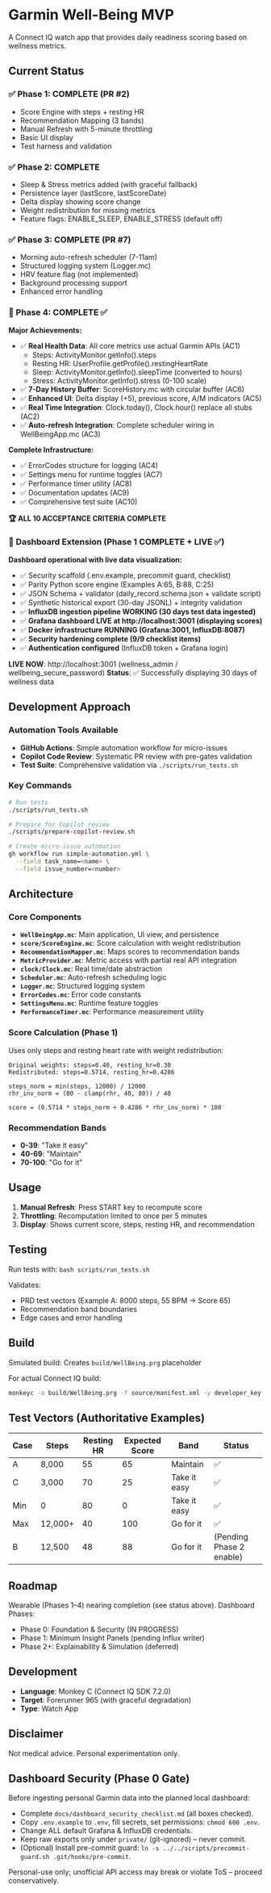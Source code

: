 # Garmin Well-Being MVP

A Connect IQ watch app that provides daily readiness scoring based on wellness metrics.

## Current Status

### ✅ Phase 1: COMPLETE (PR #2)
- Score Engine with steps + resting HR
- Recommendation Mapping (3 bands)
- Manual Refresh with 5-minute throttling
- Basic UI display
- Test harness and validation

### ✅ Phase 2: COMPLETE
- Sleep & Stress metrics added (with graceful fallback)
- Persistence layer (lastScore, lastScoreDate)
- Delta display showing score change
- Weight redistribution for missing metrics
- Feature flags: ENABLE_SLEEP, ENABLE_STRESS (default off)

### ✅ Phase 3: COMPLETE (PR #7)
- Morning auto-refresh scheduler (7-11am)
- Structured logging system (Logger.mc)
- HRV feature flag (not implemented)
- Background processing support
- Enhanced error handling

### 🎉 Phase 4: COMPLETE ✅
**Major Achievements:**
- ✅ **Real Health Data**: All core metrics use actual Garmin APIs (AC1)
  - Steps: ActivityMonitor.getInfo().steps
  - Resting HR: UserProfile.getProfile().restingHeartRate
  - Sleep: ActivityMonitor.getInfo().sleepTime (converted to hours)
  - Stress: ActivityMonitor.getInfo().stress (0-100 scale)
- ✅ **7-Day History Buffer**: ScoreHistory.mc with circular buffer (AC6)
- ✅ **Enhanced UI**: Delta display (+5), previous score, A/M indicators (AC5)
- ✅ **Real Time Integration**: Clock.today(), Clock.hour() replace all stubs (AC2)
- ✅ **Auto-refresh Integration**: Complete scheduler wiring in WellBeingApp.mc (AC3)

**Complete Infrastructure:**
- ✅ ErrorCodes structure for logging (AC4)
- ✅ Settings menu for runtime toggles (AC7)
- ✅ Performance timer utility (AC8)
- ✅ Documentation updates (AC9)
- ✅ Comprehensive test suite (AC10)

**🏆 ALL 10 ACCEPTANCE CRITERIA COMPLETE**

### 🎉 Dashboard Extension (Phase 1 COMPLETE + LIVE ✅)
**Dashboard operational with live data visualization:**
- ✅ Security scaffold (.env.example, precommit guard, checklist) 
- ✅ Parity Python score engine (Examples A:65, B:88, C:25)
- ✅ JSON Schema + validator (daily_record.schema.json + validate script)
- ✅ Synthetic historical export (30-day JSONL) + integrity validation
- ✅ **InfluxDB ingestion pipeline WORKING (30 days test data ingested)**
- ✅ **Grafana dashboard LIVE at http://localhost:3001 (displaying scores)**
- ✅ **Docker infrastructure RUNNING (Grafana:3001, InfluxDB:8087)**
- ✅ **Security hardening complete (9/9 checklist items)**
- ✅ **Authentication configured** (InfluxDB token + Grafana login)

**LIVE NOW**: http://localhost:3001 (wellness_admin / wellbeing_secure_password)
**Status**: ✅ Successfully displaying 30 days of wellness data

## Development Approach

### Automation Tools Available
- **GitHub Actions**: Simple automation workflow for micro-issues
- **Copilot Code Review**: Systematic PR review with pre-gates validation
- **Test Suite**: Comprehensive validation via `./scripts/run_tests.sh`

### Key Commands
```bash
# Run tests
./scripts/run_tests.sh

# Prepare for Copilot review
./scripts/prepare-copilot-review.sh

# Create micro-issue automation
gh workflow run simple-automation.yml \
  --field task_name=<name> \
  --field issue_number=<number>
```

## Architecture

### Core Components

- **`WellBeingApp.mc`**: Main application, UI view, and persistence
- **`score/ScoreEngine.mc`**: Score calculation with weight redistribution
- **`RecommendationMapper.mc`**: Maps scores to recommendation bands
- **`MetricProvider.mc`**: Metric access with partial real API integration
- **`clock/Clock.mc`**: Real time/date abstraction
- **`Scheduler.mc`**: Auto-refresh scheduling logic
- **`Logger.mc`**: Structured logging system
- **`ErrorCodes.mc`**: Error code constants
- **`SettingsMenu.mc`**: Runtime feature toggles
- **`PerformanceTimer.mc`**: Performance measurement utility

### Score Calculation (Phase 1)

Uses only steps and resting heart rate with weight redistribution:

```
Original weights: steps=0.40, resting_hr=0.30
Redistributed: steps=0.5714, resting_hr=0.4286

steps_norm = min(steps, 12000) / 12000
rhr_inv_norm = (80 - clamp(rhr, 40, 80)) / 40

score = (0.5714 * steps_norm + 0.4286 * rhr_inv_norm) * 100
```

### Recommendation Bands

- **0-39**: "Take it easy"
- **40-69**: "Maintain"  
- **70-100**: "Go for it"

## Usage

1. **Manual Refresh**: Press START key to recompute score
2. **Throttling**: Recomputation limited to once per 5 minutes
3. **Display**: Shows current score, steps, resting HR, and recommendation

## Testing

Run tests with: `bash scripts/run_tests.sh`

Validates:
- PRD test vectors (Example A: 8000 steps, 55 BPM → Score 65)
- Recommendation band boundaries
- Edge cases and error handling

## Build

Simulated build: Creates `build/WellBeing.prg` placeholder

For actual Connect IQ build:
```bash
monkeyc -o build/WellBeing.prg -f source/manifest.xml -y developer_key.der -w
```

## Test Vectors (Authoritative Examples)

| Case | Steps | Resting HR | Expected Score | Band | Status |
|------|-------|------------|----------------|------|--------|
| A | 8,000 | 55 | 65 | Maintain | ✅ |
| C | 3,000 | 70 | 25 | Take it easy | ✅ |
| Min | 0 | 80 | 0 | Take it easy | ✅ |
| Max | 12,000+ | 40 | 100 | Go for it | ✅ |
| B | 12,500 | 48 | 88 | Go for it | (Pending Phase 2 enable) |

## Roadmap
Wearable (Phases 1–4) nearing completion (see status above). Dashboard Phases:
- Phase 0: Foundation & Security (IN PROGRESS)
- Phase 1: Minimum Insight Panels (pending Influx writer)
- Phase 2+: Explainability & Simulation (deferred)

## Development

- **Language**: Monkey C (Connect IQ SDK 7.2.0)
- **Target**: Forerunner 965 (with graceful degradation)
- **Type**: Watch App

## Disclaimer
Not medical advice. Personal experimentation only.

## Dashboard Security (Phase 0 Gate)
Before ingesting personal Garmin data into the planned local dashboard:
- Complete `docs/dashboard_security_checklist.md` (all boxes checked).
- Copy `.env.example` to `.env`, fill secrets, set permissions: `chmod 600 .env`.
- Change ALL default Grafana & InfluxDB credentials.
- Keep raw exports only under `private/` (git-ignored) – never commit.
- (Optional) Install pre-commit guard: `ln -s ../../scripts/precommit-guard.sh .git/hooks/pre-commit`.

Personal-use only; unofficial API access may break or violate ToS – proceed conservatively.
